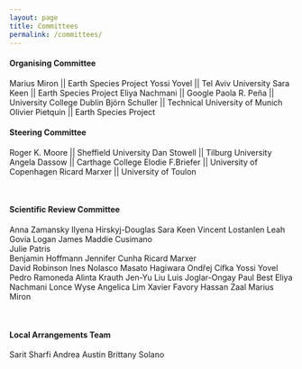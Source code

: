 ```yaml
---
layout: page
title: Committees
permalink: /committees/
--- 
```

 
#### Organising Committee   

Marius Miron || Earth Species Project
Yossi Yovel || Tel Aviv University
Sara Keen || Earth Species Project
Eliya Nachmani || Google
Paola R. Peña || University College Dublin
Björn Schuller || Technical University of Munich
Olivier Pietquin || Earth Species Project

<!--
**General Chair**       || [Mohamed Chetouani](mailto:mohamed.chetouani@sorbonne-universite.fr)          ||       Sorbonne University
**Technical Chairs**    || [Dan Stowell](mailto:dan.stowell@qmul.ac.uk)          ||       Tilburg University / Naturalis Biodiversity Centre
                        || [Angela Dassow](mailto:adassow@carthage.edu)          ||       Carthage College
                        || [Ricard Marxer](mailto:ricard.marxer@lis-lab.fr)      ||       Université de Toulon, Aix Marseille Univ, CNRS, LIS
                        || [Nicolas Obin](mailto:nicolas.obin@sorbonne-universite.fr)      ||      IRCAM, Sorbonne University   
**Keynote(s) Chair**    || [Roger K. Moore](mailto:r.k.moore@sheffield.ac.uk)    ||       University of Sheffield
**Invited Discussant Chair**         || [Elodie Briefer ](mailto:elodie.briefer@bio.ku.dk)        ||      University of Copenhagen
**Publications Chair**  || [Ricard Marxer](mailto:ricard.marxer@lis-lab.fr)      ||       Université de Toulon, Aix Marseille Univ, CNRS, LIS
 
-->

#### Steering Committee

Roger K. Moore || Sheffield University 
Dan Stowell || Tilburg University
Angela Dassow || Carthage College 
Elodie F.Briefer || University of Copenhagen
Ricard Marxer || University of Toulon 


<br/>  
  
#### Scientific Review Committee

Anna Zamansky 
Ilyena Hirskyj-Douglas 
Sara Keen
Vincent Lostanlen
Leah Govia
Logan James
Maddie Cusimano    
Julie Patris       
Benjamin Hoffmann
Jennifer Cunha
Ricard Marxer   
David Robinson
Ines Nolasco
Masato Hagiwara
Ondřej Cífka
Yossi Yovel   
Pedro Ramoneda
Alinta Krauth
Jen-Yu Liu
Luis Joglar-Ongay
Paul Best
Eliya Nachmani 
Lonce Wyse
Angelica Lim
Xavier Favory
Hassan Zaal 
Marius Miron



<br/>  
  
#### Local Arrangements Team

Sarit Sharfi
Andrea Austin
Brittany Solano

